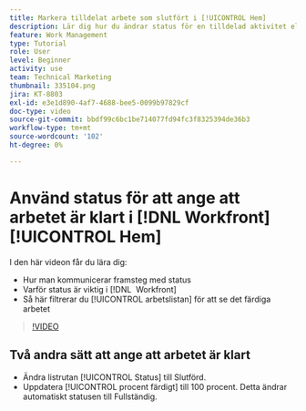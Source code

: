 ```yaml
---
title: Markera tilldelat arbete som slutfört i [!UICONTROL Hem]
description: Lär dig hur du ändrar status för en tilldelad aktivitet eller ett tilldelat problem för att ange att den är slutförd via [!UICONTROL Arbetslistan]. Filtrera sedan listan så att endast slutfört arbete visas.
feature: Work Management
type: Tutorial
role: User
level: Beginner
activity: use
team: Technical Marketing
thumbnail: 335104.png
jira: KT-8803
exl-id: e3e1d890-4af7-4688-bee5-0099b97829cf
doc-type: video
source-git-commit: bbdf99c6bc1be714077fd94fc3f8325394de36b3
workflow-type: tm+mt
source-wordcount: '102'
ht-degree: 0%

---
```


# Använd status för att ange att arbetet är klart i [!DNL Workfront] [!UICONTROL Hem]

I den här videon får du lära dig:

* Hur man kommunicerar framsteg med status
* Varför status är viktig i [!DNL &#x200B; Workfront]
* Så här filtrerar du [!UICONTROL arbetslistan] för att se det färdiga arbetet

>[!VIDEO](https://video.tv.adobe.com/v/3444289/?quality=12&learn=on&enablevpops=1&captions=swe)


## Två andra sätt att ange att arbetet är klart

* Ändra listrutan [!UICONTROL Status] till Slutförd.
* Uppdatera [!UICONTROL procent färdigt] till 100 procent. Detta ändrar automatiskt statusen till Fullständig.

<!--
learn more URLs
-->
